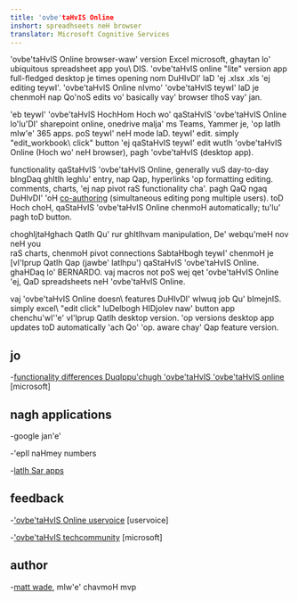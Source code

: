 ```yaml
---
title: 'ovbe'taHvIS Online
inshort: spreadhseets neH browser
translator: Microsoft Cognitive Services
---
```


'ovbe'taHvIS Online browser-waw' version Excel microsoft,
ghaytan lo' ubiquitous spreadsheet app you\ DIS. 'ovbe'taHvIS
online \"lite\" version app full-fledged desktop je
times opening nom DuHIvDI' laD 'ej .xlsx .xls 'ej editing
teywI'. 'ovbe'taHvIS Online nIvmo' 'ovbe'taHvIS teywI' laD je chenmoH nap
Qo'noS edits vo' basically vay' browser tlhoS vay' jan.

'eb teywI' 'ovbe'taHvIS HochHom Hoch wo' qaStaHvIS 'ovbe'taHvIS Online lo'lu'DI'
sharepoint online, onedrive malja' ms Teams, Yammer je, 'op
latlh mIw'e' 365 apps. poS teywI' neH mode laD. teywI' edit.
simply \"edit_workbook\ click" button 'ej qaStaHvIS teywI' edit wutlh
'ovbe'taHvIS Online (Hoch wo' neH browser), pagh 'ovbe'taHvIS (desktop app).

functionality qaStaHvIS 'ovbe'taHvIS Online, generally vuS day-to-day
bIngDaq ghItlh leghlu' entry, nap Qap, hyperlinks 'op formatting editing.
comments, charts, 'ej nap pivot raS functionality cha'.
pagh QaQ ngaq DuHIvDI' 'oH
[co-authoring](http://icsh.pt/CoAuthoring) (simultaneous editing pong
multiple users). toD Hoch choH, qaStaHvIS 'ovbe'taHvIS Online chenmoH
automatically; tu'lu' pagh toD button.

choghIjtaHghach Qatlh Qu' rur ghItlhvam manipulation, De' webqu'meH nov neH you\
raS charts, chenmoH pivot connections SabtaHbogh teywI' chenmoH je
[vI'Iprup Qatlh Qap (jawbe' latlhpu') qaStaHvIS 'ovbe'taHvIS Online. ghaHDaq lo' BERNARDO. vaj macros
not poS wej qet 'ovbe'taHvIS Online 'ej, QaD spreadsheets neH
'ovbe'taHvIS Online.

vaj 'ovbe'taHvIS Online doesn\ features DuHIvDI' wIwuq job Qu' bImejnIS.
simply excel\ \"edit click" luDelbogh HIDjolev naw' button
app chenchu'wI''e' vI'Iprup Qatlh desktop version. 'op versions
desktop app updates toD automatically 'ach Qo' 'op. aware
chay' Qap feature version.

jo
---------

-[functionality differences DuqIppu'chugh 'ovbe'taHvIS 'ovbe'taHvIS
    online](https://support.office.com/en-us/article/Differences-between-using-a-workbook-in-the-browser-and-in-Excel-F0DC28ED-B85D-4E1D-BE6D-5878005DB3B6)
    \[microsoft\]

nagh applications
--------------------

-google jan'e'

-'epIl naHmey numbers

-[latlh Sar
    apps](https://en.wikipedia.org/wiki/List_of_spreadsheet_software#Online_spreadsheets)

feedback
---------

-['ovbe'taHvIS Online uservoice](https://excel.uservoice.com/forums/274580-excel-online)
    \[uservoice\]

-['ovbe'taHvIS techcommunity](https://techcommunity.microsoft.com/t5/Word/ct-p/Word)
    \[microsoft\]

author
---------

-[matt wade](https://www.linkedin.com/in/thatmattwade/), mIw'e' chavmoH mvp


